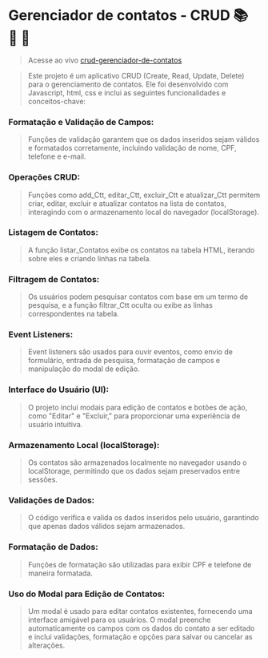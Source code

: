 # Gerenciador de contatos - CRUD 📚 🚀 🎯
> Acesse ao vivo
[crud-gerenciador-de-contatos](crud-gerenciador-de-contatos.netlify.app/)

> Este projeto é um aplicativo CRUD (Create, Read, Update, Delete) para o gerenciamento de contatos. Ele foi desenvolvido com Javascript, html, css e inclui as seguintes funcionalidades e conceitos-chave:

### Formatação e Validação de Campos: 
> Funções de validação garantem que os dados inseridos sejam válidos e formatados corretamente, incluindo validação de nome, CPF, telefone e e-mail.

### Operações CRUD: 
> Funções como add_Ctt, editar_Ctt, excluir_Ctt e atualizar_Ctt permitem criar, editar, excluir e atualizar contatos na lista de contatos, interagindo com o armazenamento local do navegador (localStorage).

### Listagem de Contatos: 
> A função listar_Contatos exibe os contatos na tabela HTML, iterando sobre eles e criando linhas na tabela.

### Filtragem de Contatos: 
> Os usuários podem pesquisar contatos com base em um termo de pesquisa, e a função filtrar_Ctt oculta ou exibe as linhas correspondentes na tabela.

### Event Listeners: 
> Event listeners são usados para ouvir eventos, como envio de formulário, entrada de pesquisa, formatação de campos e manipulação do modal de edição.

### Interface do Usuário (UI): 
>O projeto inclui modais para edição de contatos e botões de ação, como "Editar" e "Excluir," para proporcionar uma experiência de usuário intuitiva.

### Armazenamento Local (localStorage): 
> Os contatos são armazenados localmente no navegador usando o localStorage, permitindo que os dados sejam preservados entre sessões.

### Validações de Dados: 
> O código verifica e valida os dados inseridos pelo usuário, garantindo que apenas dados válidos sejam armazenados.

### Formatação de Dados: 
> Funções de formatação são utilizadas para exibir CPF e telefone de maneira formatada.

### Uso do Modal para Edição de Contatos: 
> Um modal é usado para editar contatos existentes, fornecendo uma interface amigável para os usuários. O modal preenche automaticamente os campos com os dados do contato a ser editado e inclui validações, formatação e opções para salvar ou cancelar as alterações.
